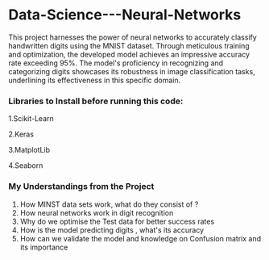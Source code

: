 # Data-Science---Neural-Networks
This project harnesses the power of neural networks to accurately classify handwritten digits using the MNIST dataset. Through meticulous training and optimization, the developed model achieves an impressive accuracy rate exceeding 95%. The model's proficiency in recognizing and categorizing digits showcases its robustness in image classification tasks, underlining its effectiveness in this specific domain.
### Libraries to Install before running this code:
1.Scikit-Learn<br>

2.Keras<br>

3.MatplotLib<br>

4.Seaborn
### My Understandings from the Project
1. How MINST data sets work, what do they consist of ?
2. How neural networks work in digit recognition
3. Why do we optimise the Test data for better success rates
4. How is the model predicting digits , what's its accuracy
5. How can we validate the model and knowledge on Confusion matrix and its importance




